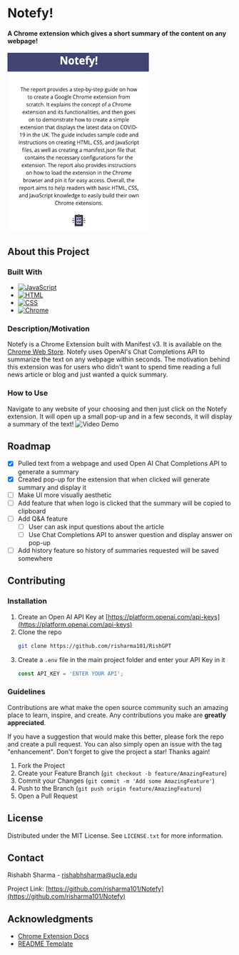 # Notefy!

#### A Chrome extension which gives a short summary of the content on any webpage! 
<img src="notefy-demo.png" alt="Image" height="400">

## About this Project
### Built With
- [![JavaScript][JavaScript_Logo]][JavaScript-url]
- [![HTML][HTML_Logo]][HTML-url]
- [![CSS][CSS_Logo]][CSS-url]
- [![Chrome][Chrome_Logo]][Chrome-url]
  
### Description/Motivation
Notefy is a Chrome Extension built with Manifest v3. It is available on the [Chrome Web Store](https://chromewebstore.google.com/detail/notefy/hdcafibdomecmmbfjnbkncbpioepcgaa). Notefy uses OpenAI's Chat Completions API to summarize the text on any webpage within seconds. The motivation behind this extension was for users who didn't want to spend time reading a full news article or blog and just wanted a quick summary. 

### How to Use
Navigate to any website of your choosing and then just click on the Notefy extension. It will open up a small pop-up and in a few seconds, it will display a summary of the text!
![Video Demo](https://github.com/risharma101/Notefy/assets/52262619/a9d8911c-aa94-4364-9eff-d17759c1167a)

<!-- ROADMAP -->

## Roadmap
- [X] Pulled text from a webpage and used Open AI Chat Completions API to generate a summary
- [X] Created pop-up for the extension that when clicked will generate summary and display it
- [ ] Make UI more visually aesthetic
- [ ] Add feature that when logo is clicked that the summary will be copied to clipboard
- [ ] Add Q&A feature
  - [ ] User can ask input questions about the article
  - [ ] Use Chat Completions API to answer question and display answer on pop-up
- [ ] Add history feature so history of summaries requested will be saved somewhere

## Contributing
### Installation
1. Create an Open AI API Key at [https://platform.openai.com/api-keys](https://platform.openai.com/api-keys)
2. Clone the repo
   ```sh
   git clone https://github.com/risharma101/RishGPT
   ```
3. Create a `.env` file in the main project folder and enter your API Key in it
   ```js
   const API_KEY = 'ENTER YOUR API';
   ```
### Guidelines
Contributions are what make the open source community such an amazing place to learn, inspire, and create. Any contributions you make are **greatly appreciated**.

If you have a suggestion that would make this better, please fork the repo and create a pull request. You can also simply open an issue with the tag "enhancement".
Don't forget to give the project a star! Thanks again!

1. Fork the Project
2. Create your Feature Branch (`git checkout -b feature/AmazingFeature`)
3. Commit your Changes (`git commit -m 'Add some AmazingFeature'`)
4. Push to the Branch (`git push origin feature/AmazingFeature`)
5. Open a Pull Request
   


<!-- LICENSE -->
## License
Distributed under the MIT License. See `LICENSE.txt` for more information.

<!-- CONTACT -->
## Contact

Rishabh Sharma - rishabhsharma@ucla.edu

Project Link: [https://github.com/risharma101/Notefy](https://github.com/risharma101/Notefy)


<!-- ACKNOWLEDGMENTS -->
## Acknowledgments
* [Chrome Extension Docs](https://developer.chrome.com/docs/extensions/get-started)
* [README Template](https://github.com/othneildrew/Best-README-Template)
   
[JavaScript_Logo]: https://img.shields.io/badge/JavaScript-F7DF1E.svg?style=for-the-badge&logo=JavaScript&logoColor=black
[HTML_Logo]: https://img.shields.io/badge/HTML5-E34F26.svg?style=for-the-badge&logo=HTML5&logoColor=white
[CSS_Logo]: https://img.shields.io/badge/CSS3-1572B6.svg?style=for-the-badge&logo=CSS3&logoColor=white
[Chrome_Logo]: https://img.shields.io/badge/Google%20Chrome-4285F4.svg?style=for-the-badge&logo=Google-Chrome&logoColor=white
[JavaScript-url]: https://developer.mozilla.org/en-US/docs/Web/JavaScript
[HTML-url]: https://developer.mozilla.org/en-US/docs/Web/HTML
[CSS-url]: https://developer.mozilla.org/en-US/docs/Web/CSS
[Chrome-url]: https://developer.chrome.com/docs/extensions/get-started
